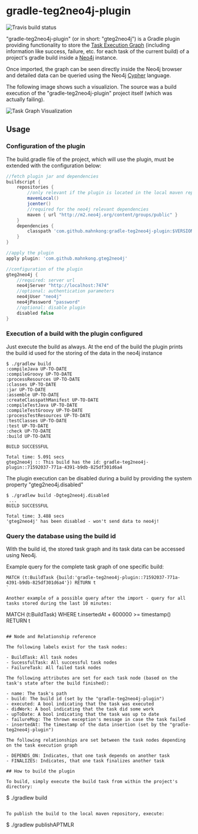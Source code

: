 # gradle-teg2neo4j-plugin
![Travis build status](https://api.travis-ci.org/mahnkong/gradle-teg2neo4j-plugin.svg?branch=develop)

"gradle-teg2neo4j-plugin" (or in short: "gteg2neo4j") is a Gradle plugin providing functionality to store the [Task Execution Graph](https://docs.gradle.org/2.11/javadoc/org/gradle/api/execution/TaskExecutionGraph.html "TaskExecutionGraph interface") (including information like success, failure, etc. for each task of the current build) of a project's gradle build inside a [Neo4j](http://neo4j.com/ "Neo4j Home") instance.

Once imported, the graph can be seen directly inside the Neo4j browser and detailed data can be queried using the Neo4j [Cypher](http://neo4j.com/developer/cypher-query-language/ "Cypher documentation") language.

The following image shows such a visualizion. The source was a build execution of the "gradle-teg2neo4j-plugin" project itself (which was actually failing). 

![Task Graph Visualization](https://drive.google.com/uc?export=download&id=0B2Bgx0RONdwIYU9RY04tSS1yWlE)

## Usage

### Configuration of the plugin
The build.gradle file of the project, which will use the plugin, must be extended with the configuration below:

```gradle
//fetch plugin jar and dependencies
buildscript {
    repositories {
        //only relevant if the plugin is located in the local maven repo
        mavenLocal()
        jcenter()
        //required for the neo4j relevant dependencies
        maven { url "http://m2.neo4j.org/content/groups/public" }
    }
    dependencies {
        classpath 'com.github.mahnkong:gradle-teg2neo4j-plugin:$VERSION'
    }
}

//apply the plugin
apply plugin: 'com.github.mahnkong.gteg2neo4j'

//configuration of the plugin
gteg2neo4j {
    //required: server url
    neo4jServer "http://localhost:7474"
    //optional: authentication parameters
    neo4jUser "neo4j"
    neo4jPassword "password"
    //optional: disable plugin
    disabled false
}
```

### Execution of a build with the plugin configured

Just execute the build as always. At the end of the build the plugin prints the build id used for the storing of the data in the neo4j instance

```
$ ./gradlew build
:compileJava UP-TO-DATE
:compileGroovy UP-TO-DATE
:processResources UP-TO-DATE
:classes UP-TO-DATE
:jar UP-TO-DATE
:assemble UP-TO-DATE
:createClasspathManifest UP-TO-DATE
:compileTestJava UP-TO-DATE
:compileTestGroovy UP-TO-DATE
:processTestResources UP-TO-DATE
:testClasses UP-TO-DATE
:test UP-TO-DATE
:check UP-TO-DATE
:build UP-TO-DATE

BUILD SUCCESSFUL

Total time: 5.091 secs
gteg2neo4j :: This build has the id: gradle-teg2neo4j-plugin::71592037-771a-4391-b9db-825df301d6a4
```

The plugin execution can be disabled during a build by providing the system property "gteg2neo4j.disabled"

```
$ ./gradlew build -Dgteg2neo4j.disabled
 ...
BUILD SUCCESSFUL

Total time: 3.488 secs
'gteg2neo4j' has been disabled - won't send data to neo4j!
```

### Query the database using the build id

With the build id, the stored task graph and its task data can be accessed using Neo4j.

Example query for the complete task graph of one specific build:

```
MATCH (t:BuildTask {build:'gradle-teg2neo4j-plugin::71592037-771a-4391-b9db-825df301d6a4'}) RETURN t
`

Another example of a possible query after the import - query for all tasks stored during the last 10 minutes:

```
MATCH (t:BuildTask) WHERE t.insertedAt + 600000 >= timestamp() RETURN t
```

## Node and Relationship reference

The following labels exist for the task nodes:

- BuildTask: All task nodes 
- SucessfulTask: All successful task nodes 
- FailureTask: All failed task nodes 

The following attributes are set for each task node (based on the task's state after the build finished):

- name: The task's path
- build: The build id (set by the "gradle-teg2neo4j-plugin")
- executed: A bool indicating that the task was executed
- didWork: A bool indicating that the task did some work
- upToDate: A bool indicating that the task was up to date
- failureMsg: The thrown exception's message in case the task failed
- insertedAt: The timestamp of the data insertion (set by the "gradle-teg2neo4j-plugin")

The following relationships are set between the task nodes depending on the task execution graph

- DEPENDS_ON: Indicates, that one task depends on another task
- FINALIZES: Indicates, that one task finalizes another task
 
## How to build the plugin

To build, simply execute the build task from within the project's directory:

```
$ ./gradlew build
```

To publish the build to the local maven repository, execute:

```
$ ./gradlew publishAPTMLR
```
